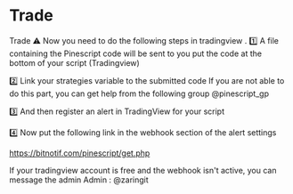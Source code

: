 # Trade
Trade
⚠️ Now you need to do the following steps in tradingview .
1️⃣ A file containing the Pinescript code will be sent to you 
put the code at the bottom of your script (Tradingview) 

2️⃣ Link your strategies variable to the submitted code 
 If you are not able to do this part, you can get help from the following group 
 @pinescript_gp 

3️⃣ And then register an alert in TradingView for your script

4️⃣ Now put the following link in the webhook section of the alert settings

 https://bitnotif.com/pinescript/get.php 

If your tradingview account is free and the webhook isn't active, you can message the admin
Admin :  @zaringit
